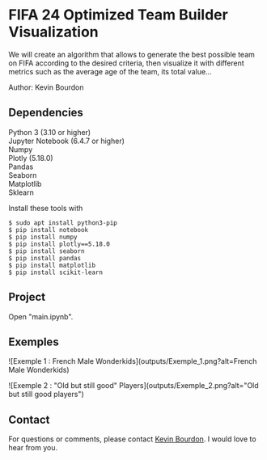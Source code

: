 # FIFA 24 Optimized Team Builder Visualization

We will create an algorithm that allows to generate the best possible team on FIFA according to the desired criteria, then visualize it with different metrics such as the average age of the team, its total value...

Author: Kevin Bourdon

## Dependencies

Python 3 (3.10 or higher) <br>
Jupyter Notebook (6.4.7 or higher)<br>
Numpy<br>
Plotly (5.18.0)<br>
Pandas<br>
Seaborn<br>
Matplotlib<br>
Sklearn<br>

Install these tools with

```shell
$ sudo apt install python3-pip
$ pip install notebook
$ pip install numpy
$ pip install plotly==5.18.0
$ pip install seaborn
$ pip install pandas
$ pip install matplotlib
$ pip install scikit-learn
```

## Project

Open "main.ipynb".

## Exemples

![Exemple 1 : French Male Wonderkids](outputs/Exemple_1.png?alt=French Male Wonderkids)

![Exemple 2 : "Old but still good" Players](outputs/Exemple_2.png?alt="Old but still good players")

## Contact

For questions or comments, please contact [Kevin Bourdon](mailto:kevin.bourdon@kedgebs.com). I would love
to hear from you.